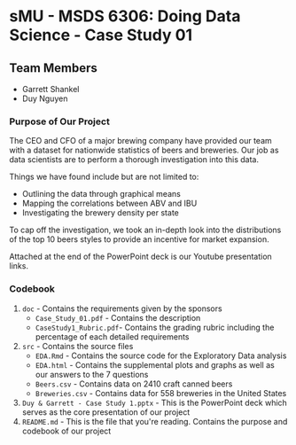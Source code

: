 # sMU - MSDS 6306: Doing Data Science - Case Study 01

## Team Members
- Garrett Shankel
- Duy Nguyen

### Purpose of Our Project
The CEO and CFO of a major brewing company have provided our team with a dataset for nationwide statistics of beers and breweries. Our job as data scientists are to perform a thorough investigation into this data. 

Things we have found include but are not limited to: 
- Outlining the data through graphical means
- Mapping the correlations between ABV and IBU
- Investigating the brewery density per state

To cap off the investigation, we took an in-depth look into the distributions of the top 10 beers styles to provide an incentive for market expansion.

Attached at the end of the PowerPoint deck is our Youtube presentation links. 

### Codebook
1. `doc` - Contains the requirements given by the sponsors
   - `Case_Study_01.pdf` - Contains the description
   - `CaseStudy1_Rubric.pdf`- Contains the grading rubric including the percentage of each detailed requirements
2. `src` - Contains the source files
   - `EDA.Rmd` - Contains the source code for the Exploratory Data analysis
   - `EDA.html` - Contains the supplemental plots and graphs as well as our answers to the 7 questions
   - `Beers.csv` - Contains data on 2410 craft canned beers
   - `Breweries.csv` - Contains data for 558 breweries in the United States 
3. `Duy & Garrett - Case Study 1.pptx` - This is the PowerPoint deck which serves as the core presentation of our project
4. `README.md` - This is the file that you're reading. Contains the purpose and codebook of our project
